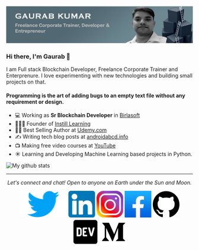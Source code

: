 <img src="https://github.com/progaurab/progaurab/blob/main/header.png" alt="header">

### Hi there, I'm Gaurab 👋
I am Full stack Blockchain Developer, Freelance Corporate Trainer and Enterprenure. I love experimenting with new technologies and building small projects on that. 
#### Programming is the art of adding bugs to an empty text file without any requirement or design.

- 💻 Working as **Sr Blockchain Developer** in [Birlasoft](https://www.birlasoft.com/)
- 🧑🏻‍🏫 Founder of [Instill Learning](http://courses.instilllearning.dev/)
- 👨‍💻 Best Selling Author at [Udemy.com](https://udemy.com)
- ✍️ Writing tech blog posts at [androidabcd.info](https://androidabcd.info)
- 📺 Making free video courses at [YouTube](https://www.youtube.com/instilllearning?sub_confirmation=1) 
- ☀️ Learning and Developing Machine Learning based projects in Python.


![My github stats](https://github-readme-stats.vercel.app/api?username=progaurab&show_icons=true)

<hr>
<p align="center">
  <i>Let's connect and chat! Open to anyone on Earth under the Sun and Moon.</i>
<p align="center">
    <a href="" alt="Twitter"><img src="https://github.com/progaurab/progaurab/blob/main/twitter.png"></a>
    <a href="" alt="Linkedin"><img src="https://github.com/progaurab/progaurab/blob/main/linkedin.png"></a>
    <a href="" alt="Instagram"><img src="https://github.com/progaurab/progaurab/blob/main/insta.png"></a>
    <a href="" alt="Facebook"><img src="https://github.com/progaurab/progaurab/blob/main/fb.jpeg"></a>
    <a href="" alt="GitHub"><img src="https://github.com/progaurab/progaurab/blob/main/github.png"></a>
    <a href="" alt="Dev"><img src="https://github.com/progaurab/progaurab/blob/main/dev.png"></a>
    <a href="" alt="Medium"><img src="https://github.com/progaurab/progaurab/blob/main/medium.png"></a>
</p>
  
</p>

<!--
**progaurab/progaurab** is a ✨ _special_ ✨ repository because its `README.md` (this file) appears on your GitHub profile.

Here are some ideas to get you started:

- 🔭 I’m currently working on ...
- 🌱 I’m currently learning ...
- 👯 I’m looking to collaborate on ...
- 🤔 I’m looking for help with ...
- 💬 Ask me about ...
- 📫 How to reach me: ...
- 😄 Pronouns: ...
- ⚡ Fun fact: ...
-->
